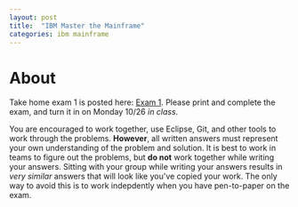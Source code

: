 ```yaml
---
layout: post
title:  "IBM Master the Mainframe"
categories: ibm mainframe
---
```

# About
Take home exam 1 is posted here: [Exam 1](http://ee363f15.fanel.li/documents/exam1.pdf). Please print and complete the exam, and turn it in on Monday 10/26 *in class*.

You are encouraged to work together, use Eclipse, Git, and other tools to work through the problems. **However**, all written answers must represent your own understanding of the problem and solution. It is best to work in teams to figure out the problems, but **do not** work together while writing your answers. Sitting with your group while writing your answers results in *very similar* answers that will look like you've copied your work. The only way to avoid this is to work indepdently when you have pen-to-paper on the exam.
